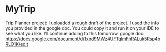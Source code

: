 # MyTrip
Trip Planner project: 
I uploaded a rough draft of the project.  I used the info you provided in the google doc.  You could copy it and run it on your IDE to see what you like.  I'll continue adding to this tomorrow.
google doc: https://docs.google.com/document/d/1xbd9MWz4UFTqlmFnRALuk5Rsp4bRLO1K/edit
